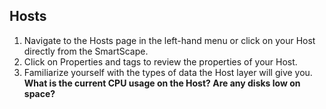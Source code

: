 ## Hosts

1. Navigate to the Hosts page in the left-hand menu or click on your Host directly from the SmartScape.
2. Click on Properties and tags to review the properties of your Host.
3. Familiarize yourself with the types of data the Host layer will give you. **What is the current CPU usage on the Host? Are any disks low on space?**

